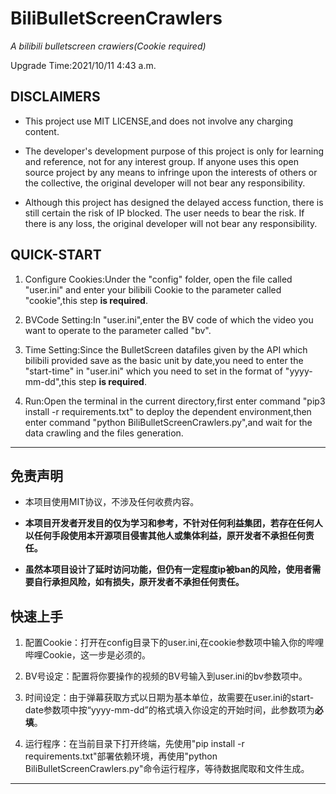 # BiliBulletScreenCrawlers

*A bilibili bulletscreen crawiers(Cookie required)*

Upgrade Time:2021/10/11 4:43 a.m.

## **DISCLAIMERS**

- This project use MIT LICENSE,and does not involve any charging content.  

- The developer's development purpose of this project is only for learning and reference, not for any interest group. If anyone uses this open source project by any means to infringe upon the interests of others or the collective, the original developer will not bear any responsibility.  

- Although this project has designed the delayed access function, there is still certain the risk of IP blocked. The user needs to bear the risk. If there is any loss, the original developer will not bear any responsibility.

## QUICK-START

1. Configure Cookies:Under the "config" folder, open the file called "user.ini" and enter your bilibili Cookie to the parameter called "cookie",this step **is required**.  
  
2. BVCode Setting:In "user.ini",enter the BV code of which the video you want to operate to the parameter called "bv".  

3. Time Setting:Since the BulletScreen datafiles given by the API which bilibili provided save as the basic unit by date,you need to enter the "start-time" in "user.ini" which you need to set in the format of "yyyy-mm-dd",this step **is required**.  

4. Run:Open the terminal in the current directory,first enter command "pip3 install -r requirements.txt" to deploy the dependent environment,then enter command "python BiliBulletScreenCrawlers.py",and wait for the data crawling and the files generation.  

___

## **免责声明**

- 本项目使用MIT协议，不涉及任何收费内容。  
  
- **本项目开发者开发目的仅为学习和参考，不针对任何利益集团，若存在任何人以任何手段使用本开源项目侵害其他人或集体利益，原开发者不承担任何责任。**

- **虽然本项目设计了延时访问功能，但仍有一定程度ip被ban的风险，使用者需要自行承担风险，如有损失，原开发者不承担任何责任。**  

## 快速上手

1. 配置Cookie：打开在config目录下的user.ini,在cookie参数项中输入你的哔哩哔哩Cookie，这一步是必须的。  

2. BV号设定：配置将你要操作的视频的BV号输入到user.ini的bv参数项中。

3. 时间设定：由于弹幕获取方式以日期为基本单位，故需要在user.ini的start-date参数项中按“yyyy-mm-dd”的格式填入你设定的开始时间，此参数项为**必填**。

4. 运行程序：在当前目录下打开终端，先使用"pip install -r requirements.txt"部署依赖环境，再使用"python BiliBulletScreenCrawlers.py"命令运行程序，等待数据爬取和文件生成。

___
